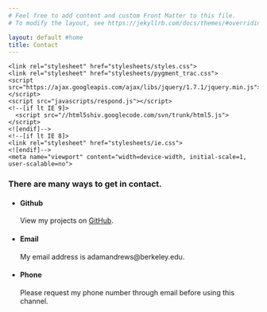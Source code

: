 ```yaml
---
# Feel free to add content and custom Front Matter to this file.
# To modify the layout, see https://jekyllrb.com/docs/themes/#overriding-theme-defaults

layout: default #home
title: Contact
---
```



<html>
  <head>
    <meta charset="utf-8">
    <meta http-equiv="X-UA-Compatible" content="chrome=1">
  
    <link rel="stylesheet" href="stylesheets/styles.css">
    <link rel="stylesheet" href="stylesheets/pygment_trac.css">
    <script src="https://ajax.googleapis.com/ajax/libs/jquery/1.7.1/jquery.min.js"></script>
    <script src="javascripts/respond.js"></script>
    <!--[if lt IE 9]>
      <script src="//html5shiv.googlecode.com/svn/trunk/html5.js"></script>
    <![endif]-->
    <!--[if lt IE 8]>
    <link rel="stylesheet" href="stylesheets/ie.css">
    <![endif]-->
    <meta name="viewport" content="width=device-width, initial-scale=1, user-scalable=no">

  </head>
  
  <body>
    <div class="wrapper">

  <h3>There are many ways to get in contact.</h3>
  <ul><li>
    <h4>Github</h4>
      <p> View my projects on <a href="http://github.com/adamandrews1">GitHub</a>. </p>
  </li>
  <li>
    <h4>Email</h4>
      <p> My email address is <a>adamandrews@berkeley.edu</a>. </p>
  </li>
  <li>
    <h4>Phone</h4>
      <p> Please request my phone number through email before using this channel.</p>
  </li>
  </ul>
  </div>
    <!--[if !IE]><script>fixScale(document);</script><!--<![endif]-->
  </body>
</html>